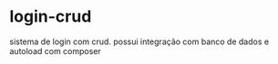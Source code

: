 # login-crud
sistema de login com crud. possui integração com banco de dados e autoload com composer
